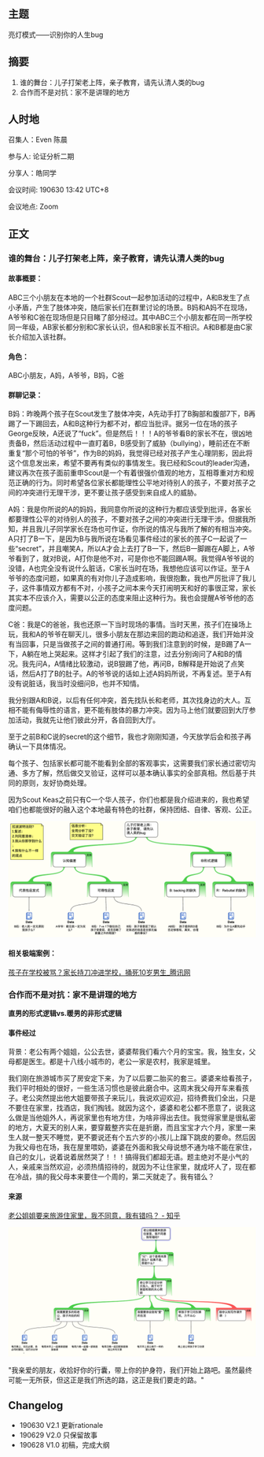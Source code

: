 ## 主题
亮灯模式——识别你的人生bug


## 摘要
1. 谁的舞台：儿子打架老上阵，亲子教育，请先认清人类的bug
2. 合作而不是对抗：家不是讲理的地方



## 人时地

召集人：Even 陈晨

参与人:  论证分析二期

分享人：皓同学

会议时间: 190630 13:42 UTC+8

会议地点: Zoom

## 正文

### 谁的舞台：儿子打架老上阵，亲子教育，请先认清人类的bug

#### 故事概要：

ABC三个小朋友在本地的一个社群Scout一起参加活动的过程中，A和B发生了点小矛盾，产生了肢体冲突，随后家长们在群里讨论的场景。B妈和A妈不在现场，A爷爷和C爸在现场但是只目睹了部分经过。其中ABC三个小朋友都在同一所学校同一年级，AB家长都分别和C家长认识，但A和B家长互不相识。A和B都是由C家长介绍加入该社群。

#### 角色：

ABC小朋友，A妈，A爷爷，B妈，C爸

#### 群聊记录：

B妈：昨晚两个孩子在Scout发生了肢体冲突，A先动手打了B胸部和腹部7下，B再踢了一下踢回去，A和B这种行为都不对，都应当批评。据另一位在场的孩子George反映，A还说了“fuck”。但是然后！！！A的爷爷看B的家长不在，很凶地责备B，然后活动过程中一直盯着B，B感受到了威胁（bullying），睡前还在不断重复“那个可怕的爷爷”，作为B的妈妈，我觉得已经对孩子产生心理阴影，因此将这个信息发出来，希望不要再有类似的事情发生。我已经和Scout的leader沟通，建议再次在孩子面前重申Scout是一个有着很强价值观的地方，互相尊重对方和规范正确的行为。同时希望各位家长都能理性公平地对待别人的孩子，不要对孩子之间的冲突进行无理干涉，更不要让孩子感受到来自成人的威胁。



A妈：我是你所说的A的妈妈，我同意你所说的这种行为都应该受到批评，各家长都要理性公平的对待别人的孩子，不要对孩子之间的冲突进行无理干涉。但据我所知，并且我儿子同学家长在场也可作证，你所说的情况与我所了解的有相当冲突。A只打了B一下，是因为B与我所说在场看见事件经过的家长的孩子C一起说了一些“secret”，并且嘲笑A，所以A才会上去打了B一下，然后B一脚踢在A脚上，A爷爷看到了，就对B说，A打你是他不对，可是你也不能回踢A啊。我觉得A爷爷说的没错，A也完全没有说什么脏话，C家长当时在场，我想他应该可以作证。至于A爷爷的态度问题，如果真的有对你儿子造成影响，我很抱歉，我也严厉批评了我儿子，这件事情双方都有不对，小孩子之间本来今天打闹明天和好的事很正常，家长其实本不应该介入，需要以公正的态度来阻止这种行为。我也会提醒A爷爷他的态度问题。



C爸：我是C的爸爸，我也还原一下当时现场的事情。当时天黑，孩子们在操场上玩，我和A的爷爷在聊天儿，很多小朋友在那边来回的跑动和追逐，我们开始并没有当回事，只是当做孩子之间的普通打闹。等到我们注意到的时候，是B踢了A一下，A躺在地上哭起来。这样才引起了我们的注意，过去分别询问了A和B的情况。我先问A，A情绪比较激动，说B狠踢了他，再问B，B解释是开始说了点笑话，然后A打了B的肚子。A的爷爷说的话如上述A妈妈所说，不再复述。至于A有没有说脏话，我当时没细问B，也并不知情。

我分别跟A和B说，以后有任何冲突，首先找队长和老师，其次找身边的大人。互相不能有侮辱性的语言，更不能有肢体的暴力冲突。因为马上他们就要回到大厅参加活动，我就先让他们彼此分开，各自回到大厅。

至于之前B和C说的secret的这个细节，我也才刚刚知道，今天放学后会和孩子再确认一下具体情况。

每个孩子、包括家长都可能不能看到全部的客观事实，这需要我们家长通过密切沟通、多方了解，然后做交叉验证，这样可以基本确认事实的全部真相。然后基于共同的原则，友好协商处理。

因为Scout Keas之前只有C一个华人孩子，你们也都是我介绍进来的，我也希望咱们也都能很好的融入这个本地最有特色的社群，保持团结、自律、客观、公正。



![image-20190630130755887](assets/image-20190630130755887.png)



#### 相关极端案例：

[孩子在学校被骂？家长持刀冲进学校，捅死10岁男生_腾讯网](https://xw.qq.com/partner/vivoscreen/20190511A03VJL/20190511A03VJL00?vivoRcdMark=1)





### 合作而不是对抗：家不是讲理的地方

**直男的形式逻辑vs.暖男的非形式逻辑**



#### 事件经过

背景：老公有两个姐姐，公公去世，婆婆帮我们看六个月的宝宝。我，独生女，父母都是医生。都是十八线小城市的，老公一家是农村，我家是城里。

我们刚在旅游城市买了房安定下来，为了以后要二胎买的套三。婆婆来给看孩子，我们平时相处的很好，一些生活习惯也是彼此磨合中。这周末我父母开车来看孩子。老公突然提出他大姐要带孩子来玩儿，我说欢迎欢迎，招待费我们全出，只是不要住在家里，找酒店，我们掏钱。就因为这个，婆婆和老公都不愿意了，说我这么做是当他姐外人，再说家里也有地方住，为啥非得出去住。我觉得家里是很私密的地方，大夏天的别人来，要穿戴整齐实在是折磨，而且宝宝才六个月，家里一来生人就一整天不睡觉，更不要说还有个五六岁的小孩儿上蹿下跳皮的要命。然后因为我父母也在场，我在屋里喂奶，婆婆在外面和我父母说想不通为啥不能在家住，自己的女儿，说着说着居然哭了！！！搞得我们都超无语。题主绝对不是小气的人，亲戚来当然欢迎，必须热情招待的，就因为不让住家里，就成坏人了，现在都在冷战，搞的我父母本来要住一个周的，第二天就走了。我有错么？



#### 来源

[老公姐姐要来旅游住家里，我不同意，我有错吗？ - 知乎](https://www.zhihu.com/question/49364191)





![image-20190629224905671](assets/image-20190629224905671.png)





"我亲爱的朋友，收拾好你的行囊，带上你的护身符，我们开始上路吧。虽然最终可能一无所获，但这正是我们所选的路，这正是我们要走的路。"





## Changelog

- 190630 V2.1 更新rationale
- 190629 V2.0 只保留故事
- 190628 V1.0 初稿，完成大纲